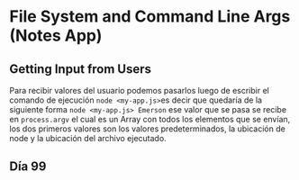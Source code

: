 # File System and Command Line Args (Notes App)

## Getting Input from Users

Para recibir valores del usuario podemos pasarlos luego de escribir el comando de ejecución `node <my-app.js>`es decir que quedaría de la siguiente forma `node <my-app.js> Emerson` ese valor que se pasa se recibe en `process.argv` el cual es un Array con todos los elementos que se envían, los dos primeros valores son los valores predeterminados, la ubicación de node y la ubicación del archivo ejecutado.

## Día 99